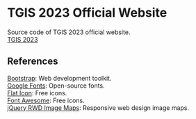 # TGIS 2023 Official Website
Source code of TGIS 2023 official website.  
[TGIS 2023](https://tgis2023.geomatics.ncku.edu.tw/)

## References
[Bootstrap](https://getbootstrap.com/): Web development toolkit.  
[Google Fonts](https://fonts.google.com/): Open-source fonts.  
[Flat Icon](https://www.flaticon.com/): Free icons.  
[Font Awesome](https://fontawesome.com/): Free icons.  
[jQuery RWD Image Maps](https://github.com/stowball/jQuery-rwdImageMaps): Responsive web design image maps.